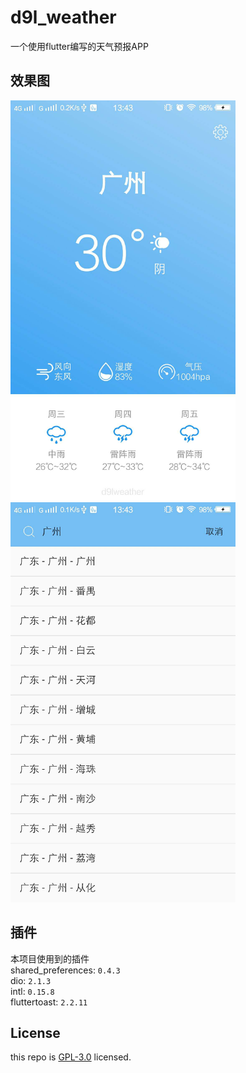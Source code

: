 # d9l_weather

一个使用flutter编写的天气预报APP

## 效果图
<img src="assets/images/view/homepage.jpg" width="360" height="640"/><img src="assets/images/view/searchpage.jpg" width="360" height="640"/>

## 插件
本项目使用到的插件  
shared_preferences: `0.4.3`  
dio: `2.1.3`  
intl: `0.15.8`  
fluttertoast: `2.2.11`

## License
this repo is [GPL-3.0](https://github.com/huang-weilong/d9l_weather/blob/master/LICENSE) licensed.
